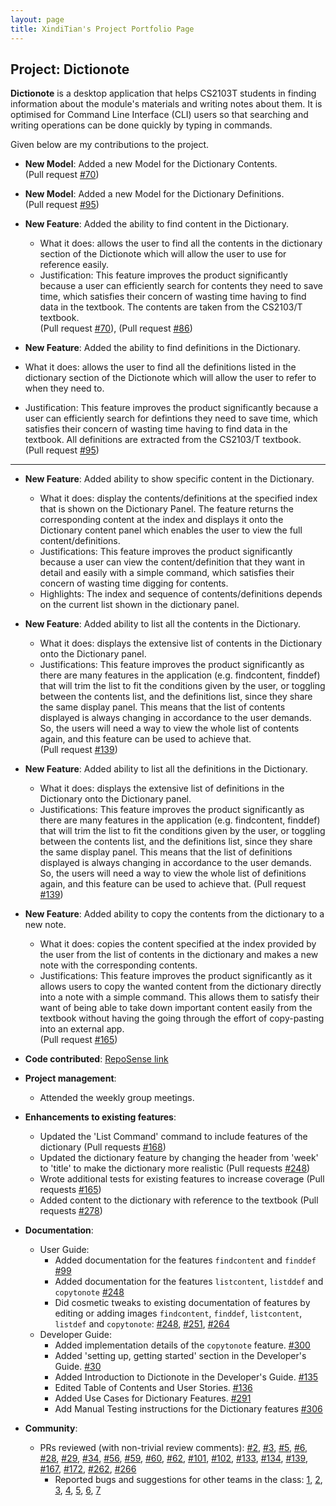 ```yaml
---
layout: page
title: XindiTian's Project Portfolio Page
---
```


## Project: Dictionote

**Dictionote** is a desktop application that helps CS2103T students in finding information about the module's materials and writing notes about them. It is optimised for Command Line Interface (CLI) users so that searching and writing operations can be done quickly by typing in commands.

Given below are my contributions to the project.

* **New Model**: Added a new Model for the Dictionary Contents.   
  (Pull request [\#70](https://github.com/AY2021S2-CS2103T-W13-1/tp/pull/70))

* **New Model**: Added a new Model for the Dictionary Definitions.   
  (Pull request [\#95](https://github.com/AY2021S2-CS2103T-W13-1/tp/pull/95))

* **New Feature**: Added the ability to find content in the Dictionary.
    * What it does: allows the user to find all the contents in the dictionary section of the Dictionote which will allow the user to use for reference easily.
    * Justification: This feature improves the product significantly because a user can efficiently search for contents they need to save time, which satisfies their concern of wasting time having to find data in the textbook. The contents are taken from the CS2103/T textbook.  
      (Pull request [\#70](https://github.com/AY2021S2-CS2103T-W13-1/tp/pull/70)), (Pull request [\#86](https://github.com/AY2021S2-CS2103T-W13-1/tp/pull/86))  
      
 * **New Feature**: Added the ability to find definitions in the Dictionary.
  * What it does: allows the user to find all the definitions listed in the dictionary section of the Dictionote which will allow the user to refer to when they need to.
  * Justification: This feature improves the product significantly because a user can efficiently search for defintions they need to save time, which satisfies their concern of wasting time having to find data in the textbook. All definitions are extracted from the CS2103/T textbook.  
    (Pull request [\#95](https://github.com/AY2021S2-CS2103T-W13-1/tp/pull/95))

***




* **New Feature**: Added ability to show specific content in the Dictionary.
  * What it does: display the contents/definitions at the specified index that is shown on the Dictionary Panel. The feature returns the corresponding content at the index and displays it onto the Dictionary content panel which enables the user to view the full content/definitions.
  * Justifications: This feature improves the product significantly because a user can view the content/definition that they want in detail and easily with a simple command, which satisfies their concern of wasting time digging for contents.
  * Highlights: The index and sequence of contents/definitions depends on the current list shown in the dictionary panel.

* **New Feature**: Added ability to list all the contents in the Dictionary.
  * What it does: displays the extensive list of contents in the Dictionary onto the Dictionary panel.
  * Justifications: This feature improves the product significantly as there are many features in the application (e.g. findcontent, finddef) that will trim the list to fit the conditions given by the user,  or toggling between the contents list, and the definitions list, since they share the same display panel. This means that the list of contents displayed is always changing in accordance to the user demands. So, the users will need a way to view the whole list of contents again, and this feature can be used to achieve that.  
    (Pull request [\#139](https://github.com/AY2021S2-CS2103T-W13-1/tp/pull/139))

* **New Feature**: Added ability to list all the definitions in the Dictionary.
  * What it does: displays the extensive list of definitions in the Dictionary onto the Dictionary panel.
  * Justifications: This feature improves the product significantly as there are many features in the application (e.g. findcontent, finddef) that will trim the list to fit the conditions given by the user, or toggling between the contents list, and the definitions list, since they share the same display panel. This means that the list of definitions displayed is always changing in accordance to the user demands. So, the users will need a way to view the whole list of definitions again, and this feature can be used to achieve that.
    (Pull request [\#139](https://github.com/AY2021S2-CS2103T-W13-1/tp/pull/139))

* **New Feature**: Added ability to copy the contents from the dictionary to a new note.
  * What it does: copies the content specified at the index provided by the user from the list of contents in the dictionary and makes a new note with the corresponding contents.  
  * Justifications: This feature improves the product significantly as it allows users to copy the wanted content from the dictionary directly into a note with a simple command. This allows them to satisfy their want of being able to take down important content easily from the textbook without having the going through the effort of copy-pasting into an external app.  
    (Pull request [\#165](https://github.com/AY2021S2-CS2103T-W13-1/tp/pull/165))

* **Code contributed**: [RepoSense link](https://nus-cs2103-ay2021s2.github.io/tp-dashboard/?search=&sort=totalCommits%20dsc&sortWithin=title&timeframe=commit&mergegroup=&groupSelect=groupByRepos&breakdown=true&checkedFileTypes=docs~functional-code~test-code~other&since=2021-02-19&tabOpen=true&tabType=authorship&tabAuthor=XindiTian&tabRepo=AY2021S2-CS2103T-W13-1%2Ftp%5Bmaster%5D&authorshipIsMergeGroup=false&authorshipFileTypes=docs~functional-code~test-code~other&authorshipIsBinaryFileTypeChecked=false)

* **Project management**:
    * Attended the weekly group meetings.

* **Enhancements to existing features**:
    * Updated the 'List Command' command to include features of the dictionary (Pull requests [\#168](https://github.com/AY2021S2-CS2103T-W13-1/tp/pull/168))
    * Updated the dictionary feature by changing the header from 'week' to 'title' to make the dictionary more realistic (Pull requests [\#248](https://github.com/AY2021S2-CS2103T-W13-1/tp/pull/248))
    * Wrote additional tests for existing features to increase coverage (Pull requests [\#165](https://github.com/AY2021S2-CS2103T-W13-1/tp/pull/165))
    * Added content to the dictionary with reference to the textbook (Pull requests [\#278](https://github.com/AY2021S2-CS2103T-W13-1/tp/pull/278))

* **Documentation**:
    * User Guide:
        * Added documentation for the features `findcontent` and `finddef` [\#99](https://github.com/AY2021S2-CS2103T-W13-1/tp/pull/99)
        * Added documentation for the features `listcontent`, `listddef` and `copytonote` [\#248](https://github.com/AY2021S2-CS2103T-W13-1/tp/pull/248)
        * Did cosmetic tweaks to existing documentation of features by editing or adding images `findcontent`, `finddef`, `listcontent`, `listdef` and `copytonote`: [\#248](https://github.com/AY2021S2-CS2103T-W13-1/tp/pull/248), [\#251](https://github.com/AY2021S2-CS2103T-W13-1/tp/pull/251), [\#264](https://github.com/AY2021S2-CS2103T-W13-1/tp/pull/264)
    * Developer Guide:
        * Added implementation details of the `copytonote` feature. [\#300](https://github.com/AY2021S2-CS2103T-W13-1/tp/pull/300)
        * Added 'setting up, getting started' section in the Developer's Guide. [\#30](https://github.com/AY2021S2-CS2103T-W13-1/tp/pull/30)
        * Added Introduction to Dictionote in the Developer's Guide. [\#135](https://github.com/AY2021S2-CS2103T-W13-1/tp/pull/135)  
        * Edited Table of Contents and User Stories. [\#136](https://github.com/AY2021S2-CS2103T-W13-1/tp/pull/136)
        * Added Use Cases for Dictionary Features. [\#291](https://github.com/AY2021S2-CS2103T-W13-1/tp/pull/291)
        * Add Manual Testing instructions for the Dictionary features [\#306](https://github.com/AY2021S2-CS2103T-W13-1/tp/pull/306)

* **Community**:
    * PRs reviewed (with non-trivial review comments): [\#2](https://github.com/AY2021S2-CS2103T-W13-1/tp/pull/2), [\#3](https://github.com/AY2021S2-CS2103T-W13-1/tp/pull/3), [\#5](https://github.com/AY2021S2-CS2103T-W13-1/tp/pull/5),
      [\#6](https://github.com/AY2021S2-CS2103T-W13-1/tp/pull/6), [\#28](https://github.com/AY2021S2-CS2103T-W13-1/tp/pull/28), [\#29](https://github.com/AY2021S2-CS2103T-W13-1/tp/pull/29), [\#34](https://github.com/AY2021S2-CS2103T-W13-1/tp/pull/34),
      [\#56](https://github.com/AY2021S2-CS2103T-W13-1/tp/pull/56), [\#59](https://github.com/AY2021S2-CS2103T-W13-1/tp/pull/59), [\#60](https://github.com/AY2021S2-CS2103T-W13-1/tp/pull/60), [\#62](https://github.com/AY2021S2-CS2103T-W13-1/tp/pull/62),
      [\#101](https://github.com/AY2021S2-CS2103T-W13-1/tp/pull/101), [\#102](https://github.com/AY2021S2-CS2103T-W13-1/tp/pull/102), [\#133](https://github.com/AY2021S2-CS2103T-W13-1/tp/pull/133), [\#134](https://github.com/AY2021S2-CS2103T-W13-1/tp/pull/134),
      [\#139](https://github.com/AY2021S2-CS2103T-W13-1/tp/pull/139), [\#167](https://github.com/AY2021S2-CS2103T-W13-1/tp/pull/167), [\#172](https://github.com/AY2021S2-CS2103T-W13-1/tp/pull/173), [\#262](https://github.com/AY2021S2-CS2103T-W13-1/tp/pull/262), [\#266](https://github.com/AY2021S2-CS2103T-W13-1/tp/pull/266)
      * Reported bugs and suggestions for other teams in the class: [1](https://github.com/AY2021S2-CS2103T-T11-3/tp/issues/178), [2](https://github.com/AY2021S2-CS2103T-T11-3/tp/issues/179), [3](https://github.com/AY2021S2-CS2103T-T11-3/tp/issues/180),
        [4](https://github.com/AY2021S2-CS2103T-T11-3/tp/issues/181), [5](https://github.com/AY2021S2-CS2103T-T11-3/tp/issues/183), [6](https://github.com/AY2021S2-CS2103T-T11-3/tp/issues/182), [7](https://github.com/AY2021S2-CS2103T-T11-3/tp/issues/184)
